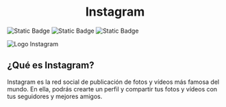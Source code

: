 <h1 align=center>Instagram</h1>

![Static Badge](https://img.shields.io/badge/On-Process-y?style=plastic)  ![Static Badge](https://img.shields.io/badge/Beta-y?style=flat-square&logoColor=violet&labelColor=abcdef&color=fedcba)  ![Static Badge](https://img.shields.io/badge/Social-Network-y?style=flat-square&logoColor=abcde&color=violet)


![Logo Instagram](https://github.com/user-attachments/assets/068a1441-af11-4c86-8e9a-d8ba02253125)

<h2>¿Qué es Instagram?</h2>
Instagram es la red social de publicación de fotos y vídeos más famosa del mundo. En ella, podrás crearte un perfil y compartir tus fotos y vídeos con tus seguidores y mejores amigos. 
